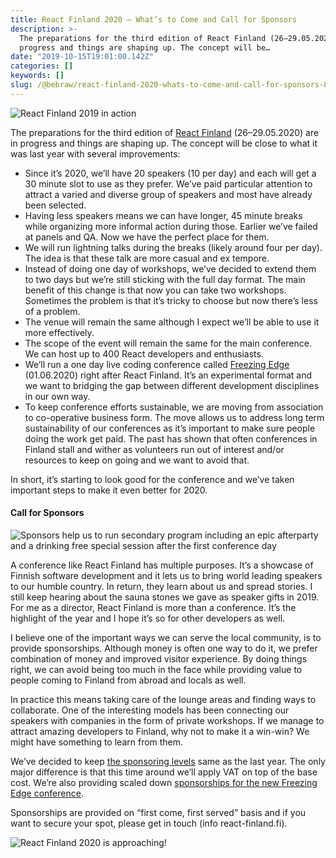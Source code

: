 ```yaml
---
title: React Finland 2020 — What’s to Come and Call for Sponsors
description: >-
  The preparations for the third edition of React Finland (26–29.05.2020) are in
  progress and things are shaping up. The concept will be…
date: "2019-10-15T19:01:00.142Z"
categories: []
keywords: []
slug: /@bebraw/react-finland-2020-whats-to-come-and-call-for-sponsors-8b8345768b3e
---
```


![React Finland 2019 in action](img/1__vK__ZvQxQP0__X__j9m38TncQ.jpeg)

The preparations for the third edition of [React Finland](https://react-finland.fi) (26–29.05.2020) are in progress and things are shaping up. The concept will be close to what it was last year with several improvements:

- Since it’s 2020, we’ll have 20 speakers (10 per day) and each will get a 30 minute slot to use as they prefer. We’ve paid particular attention to attract a varied and diverse group of speakers and most have already been selected.
- Having less speakers means we can have longer, 45 minute breaks while organizing more informal action during those. Earlier we’ve failed at panels and QA. Now we have the perfect place for them.
- We will run lightning talks during the breaks (likely around four per day). The idea is that these talk are more casual and ex tempore.
- Instead of doing one day of workshops, we’ve decided to extend them to two days but we’re still sticking with the full day format. The main benefit of this change is that now you can take two workshops. Sometimes the problem is that it’s tricky to choose but now there’s less of a problem.
- The venue will remain the same although I expect we’ll be able to use it more effectively.
- The scope of the event will remain the same for the main conference. We can host up to 400 React developers and enthusiasts.
- We’ll run a one day live coding conference called [Freezing Edge](https://freezing-edge.fi) (01.06.2020) right after React Finland. It’s an experimental format and we want to bridging the gap between different development disciplines in our own way.
- To keep conference efforts sustainable, we are moving from association to co-operative business form. The move allows us to address long term sustainability of our conferences as it’s important to make sure people doing the work get paid. The past has shown that often conferences in Finland stall and wither as volunteers run out of interest and/or resources to keep on going and we want to avoid that.

In short, it’s starting to look good for the conference and we’ve taken important steps to make it even better for 2020.

#### Call for Sponsors

![Sponsors help us to run secondary program including an epic afterparty and a drinking free special session after the first conference day](img/1__DLhdGf8LMUNOXrNp__B93Qg.jpeg)

A conference like React Finland has multiple purposes. It’s a showcase of Finnish software development and it lets us to bring world leading speakers to our humble country. In return, they learn about us and spread stories. I still keep hearing about the sauna stones we gave as speaker gifts in 2019. For me as a director, React Finland is more than a conference. It’s the highlight of the year and I hope it’s so for other developers as well.

I believe one of the important ways we can serve the local community, is to provide sponsorships. Although money is often one way to do it, we prefer combination of money and improved visitor experience. By doing things right, we can avoid being too much in the face while providing value to people coming to Finland from abroad and locals as well.

In practice this means taking care of the lounge areas and finding ways to collaborate. One of the interesting models has been connecting our speakers with companies in the form of private workshops. If we manage to attract amazing developers to Finland, why not to make it a win-win? We might have something to learn from them.

We’ve decided to keep [the sponsoring levels](https://react-finland.fi/for-sponsors/) same as the last year. The only major difference is that this time around we’ll apply VAT on top of the base cost. We’re also providing scaled down [sponsorships for the new Freezing Edge conference](https://freezing-edge.fi/for-sponsors/).

Sponsorships are provided on “first come, first served” basis and if you want to secure your spot, please get in touch (info <at> react-finland.fi).

![React Finland 2020 is approaching!](img/1__9ybC__WlvGhSoRotiupbrPA.jpeg)
